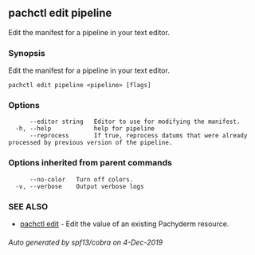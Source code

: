 ## pachctl edit pipeline

Edit the manifest for a pipeline in your text editor.

### Synopsis

Edit the manifest for a pipeline in your text editor.

```
pachctl edit pipeline <pipeline> [flags]
```

### Options

```
      --editor string   Editor to use for modifying the manifest.
  -h, --help            help for pipeline
      --reprocess       If true, reprocess datums that were already processed by previous version of the pipeline.
```

### Options inherited from parent commands

```
      --no-color   Turn off colors.
  -v, --verbose    Output verbose logs
```

### SEE ALSO

* [pachctl edit](pachctl_edit.md)	 - Edit the value of an existing Pachyderm resource.

###### Auto generated by spf13/cobra on 4-Dec-2019
